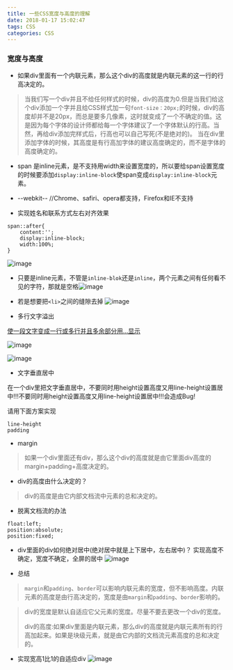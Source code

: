 ```yaml
---
title: 一些CSS宽度与高度的理解
date: 2018-01-17 15:02:47
tags: CSS
categories: CSS
---
```


### 宽度与高度
- 如果div里面有一个内联元素，那么这个div的高度就是内联元素的这一行的行高决定的。
>当我们写一个div并且不给任何样式的时候，div的高度为0.但是当我们给这个div添加一个字并且给CSS样式加一句`font-size：20px;`的时候，div的高度却并不是20px，而总是要多几像素，这时就变成了一个不确定的值。这是因为每个字体的设计师都给每一个字体建议了一个字体默认的行高。当然，再给div添加完样式后，行高也可以自己写死(不是绝对的)。
当在div里添加字体的时候，其高度是有行高加字体的建议高度确定的，而不是字体的高度确定的。
- span 是inline元素，是不支持用width来设置宽度的，所以要给span设置宽度的时候要添加`display:inline-block`使span变成`display:inline-block`元素。

- --webkit--  //Chrome、safiri、opera都支持，Firefox和IE不支持


- 实现姓名和联系方式左右对齐效果
```
span::after{
    content:'';
    display:inline-block;
    width:100%;
}
```
![image](https://i.loli.net/2018/01/16/5a5dfc676f2ad.jpg)

- 只要是inline元素，不管是`inline-blok`还是`inline`，两个元素之间有任何看不见的字符，那就是空格![image](https://i.loli.net/2018/01/16/5a5dff8fe2e08.jpg)

- 若是想要把`<li>`之间的缝隙去掉
![image](https://i.loli.net/2018/01/16/5a5e011fd5fb1.jpg)

- 多行文字溢出

[使一段文字变成一行或多行并且多余部分用...显示](https://css-tricks.com/line-clampin/)

![image](https://i.loli.net/2018/01/16/5a5e0571dcead.jpg)

![image](https://i.loli.net/2018/01/16/5a5e06d0a3358.jpg)

- 文字垂直居中

在一个div里把文字垂直居中，不要同时用height设置高度又用line-height设置居中!!!不要同时用height设置高度又用line-height设置居中!!!会造成Bug!

请用下面方案实现
```
line-height
padding
```

- margin
>如果一个div里面还有div，那么这个div的高度就是由它里面div高度的margin+padding+高度决定的。

- div的高度由什么决定的？
>div的高度是由它内部文档流中元素的总和决定的。

- 脱离文档流的办法
```
float:left;
position:absolute;
position:fixed;
```

- div里面的div如何绝对居中(绝对居中就是上下居中，左右居中)？
实现高度不确定，宽度不确定，全屏的居中
![image](https://i.loli.net/2018/01/17/5a5eeed4a4bc5.png)

- 总结
>`margin`和`padding`、`border`可以影响内联元素的宽度，但不影响高度。内联元素的高度是由行高决定的，宽度是由`margin`和`padding`、`border`影响的。

>div的宽度是默认自适应它父元素的宽度。尽量不要去更改一个div的宽度。
>
>div的高度:如果div里面是内联元素，那么div的高度就是内联元素所有的行高加起来。如果是块级元素，就是由它内部的文档流元素高度的总和决定的。

- 实现宽高1比1的自适应div
![image](https://i.loli.net/2018/01/17/5a5ef29e49565.png)

